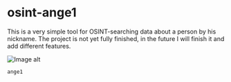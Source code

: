 # osint-ange1

This is a very simple tool for OSINT-searching data about a person by his nickname.
The project is not yet fully finished, in the future I will finish it and add different features.

![Image alt](https://github.com/d3adAnge1/osint-ange1/blob/main/osint-angel_screenshot.png)

```ange1```

